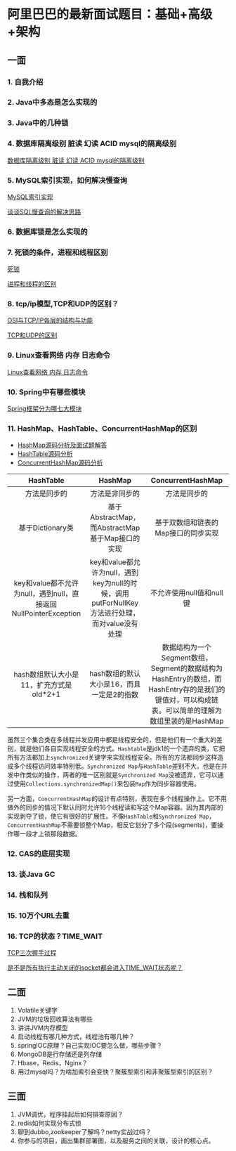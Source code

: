 # 阿里巴巴的最新面试题目：基础+高级+架构

## **一面**

### 1. 自我介绍

### 2. Java中多态是怎么实现的

### 3. Java中的几种锁

### 4. 数据库隔离级别 脏读 幻读 ACID mysql的隔离级别

[数据库隔离级别 脏读 幻读 ACID mysql的隔离级别](https://github.com/M78Snail/ReadReview/blob/master/MD/db/mysql/isolation.md)

### 5. MySQL索引实现，如何解决慢查询

[MySQL索引实现](https://github.com/M78Snail/ReadReview/blob/master/MD/db/mysql/mysql_index.md)

[谈谈SQL慢查询的解决思路](https://github.com/M78Snail/ReadReview/blob/master/MD/db/mysql/slow_query.md)

### 6. 数据库锁是怎么实现的

### 7. 死锁的条件，进程和线程区别

[死锁](https://github.com/M78Snail/ReadReview/blob/master/MD/collection/si-suo.md)

[进程和线程的区别](https://github.com/M78Snail/ReadReview/blob/master/MD/system/jin-cheng-he-xian-cheng-de-qu-bie.md)

### 8. tcp/ip模型,TCP和UDP的区别？

[OSI与TCP/IP各层的结构与功能](https://github.com/M78Snail/ReadReview/blob/master/MD/net/osiyu-tcp-ip-ge-ceng-de-jie-gou-yu-gong-neng-ff0c-du-you-na-xie-xie-yi.md)

[TCP和UDP的区别](https://github.com/M78Snail/ReadReview/blob/master/MD/net/tcpyuudp-de-qu-bie.md)

### 9. Linux查看网络 内存 日志命令

[Linux查看网络 内存 日志命令](https://github.com/M78Snail/ReadReview/blob/master/MD/system/linux_ping.md)

### 10. Spring中有哪些模块

[Spring框架分为哪七大模块](https://github.com/M78Snail/ReadReview/blob/master/MD/spring/spring7.md)

### 11. HashMap、HashTable、ConcurrentHashMap的区别

- [HashMap源码分析及面试题解答](https://github.com/M78Snail/ReadReview/blob/master/MD/collection/hashmapyuan-ma-fen-xi-ji-mian-shi-ti-jie-da.md)
- [HashTable源码分析](https://github.com/M78Snail/ReadReview/blob/master/MD/collection/hashtableyuan-ma-fen-xi.md)
- [ConcurrentHashMap源码分析](https://github.com/M78Snail/ReadReview/blob/master/MD/collection/concurrenthashmapyuan-ma-fen-xi.md)

|                          HashTable                           |                           HashMap                            |                      ConcurrentHashMap                       |
| :----------------------------------------------------------: | :----------------------------------------------------------: | :----------------------------------------------------------: |
|                         方法是同步的                         |                        方法是非同步的                        |                         方法是同步的                         |
|                       基于Dictionary类                       |       基于AbstractMap，而AbstractMap基于Map接口的实现        |             基于双数组和链表的Map接口的同步实现              |
| key和value都不允许为null，遇到null，直接返回 NullPointerException | key和value都允许为null，遇到key为null的时候，调用putForNullKey方法进行处理，而对value没有处理 |                   不允许使用null值和null键                   |
|           hash数组默认大小是11，扩充方式是old*2+1            |          hash数组的默认大小是16，而且一定是2的指数           | 数据结构为一个Segment数组，Segment的数据结构为HashEntry的数组，而HashEntry存的是我们的键值对，可以构成链表。可以简单的理解为数组里装的是HashMap |

虽然三个集合类在多线程并发应用中都是线程安全的，但是他们有一个重大的差别，就是他们各自实现线程安全的方式。`Hashtable`是jdk1的一个遗弃的类，它把所有方法都加上`synchronized`关键字来实现线程安全。所有的方法都同步这样造成多个线程访问效率特别低。`Synchronized Map`与`HashTable`差别不大，也是在并发中作类似的操作，两者的唯一区别就是`Synchronized Map`没被遗弃，它可以通过使用`Collections.synchronizedMap()`来包装`Map`作为同步容器使用。

另一方面，`ConcurrentHashMap`的设计有点特别，表现在多个线程操作上。它不用做外的同步的情况下默认同时允许16个线程读和写这个Map容器。因为其内部的实现剥夺了锁，使它有很好的扩展性。不像`HashTable`和`Synchronized Map`，`ConcurrentHashMap`不需要锁整个Map，相反它划分了多个段(segments)，要操作哪一段才上锁那段数据。

### 12. CAS的底层实现

### 13. 谈Java GC

### 14. 栈和队列

### 15. 10万个URL去重

### 16. TCP的状态？TIME_WAIT

[TCP三次握手过程](https://github.com/M78Snail/JavaReview/blob/master/MD/net/tcpde-san-ci-wo-shou-yu-si-ci-huishou-guo-cheng-ff0c-ge-ge-zhuang-tai-ming-cheng-yu-han-yi-ff0c-timewait-de-zuo-yong.md)

[是不是所有执行主动关闭的socket都会进入TIME_WAIT状态呢？](https://github.com/M78Snail/JavaReview/blob/master/MD/net/tcpde-san-ci-wo-shou-yu-si-ci-huishou-guo-cheng-ff0c-ge-ge-zhuang-tai-ming-cheng-yu-han-yi-ff0c-timewait-de-zuo-yong.md#是不是所有执行主动关闭的socket都会进入time_wait状态呢)

## **二面**

1. Volatile关键字
2. JVM的垃圾回收算法有哪些
3. 讲讲JVM内存模型
4. 启动线程有哪几种方式，线程池有哪几种？
5. springIOC原理？自己实现IOC要怎么做，哪些步骤？
6. MongoDB是行存储还是列存储
7. Hbase，Redis，Nginx？
8. 用过mysql吗？为啥加索引会变快？聚簇型索引和非聚簇型索引的区别？

## **三面**

1. JVM调优，程序挂起后如何排查原因？
2. redis如何实现分布式锁
3. 聊到dubbo,zookeeper了解吗？netty实战过吗？
4. 你参与的项目，画出集群部署图，以及服务之间的关联，设计的核心点。